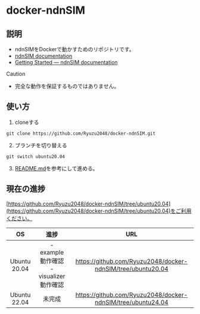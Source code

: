 # docker-ndnSIM

## 説明

- ndnSIMをDockerで動かすためのリポジトリです。
- [ndnSIM documentation](https://ndnsim.net/2.9/)
- [Getting Started &#8212;  ndnSIM documentation](https://ndnsim.net/current/getting-started.html)


> [!CAUTION]
> - 完全な動作を保証するものではありません。

## 使い方

1. cloneする
```shell
git clone https://github.com/Ryuzu2048/docker-ndnSIM.git
```

2. ブランチを切り替える
```shell
git switch ubuntu20.04
```

3. [README.md](https://github.com/Ryuzu2048/docker-ndnSIM/blob/ubuntu20.04/README.md)を参考にして進める。

## 現在の進捗

[https://github.com/Ryuzu2048/docker-ndnSIM/tree/ubuntu20.04](https://github.com/Ryuzu2048/docker-ndnSIM/tree/ubuntu20.04)をご利用ください。

| OS | 進捗 | URL |
|:--:|:--:|:--:|
| Ubuntu 20.04 | - example動作確認  <br> - visualizer動作確認 | https://github.com/Ryuzu2048/docker-ndnSIM/tree/ubuntu20.04 |
| Ubuntu 22.04 | 未完成 | https://github.com/Ryuzu2048/docker-ndnSIM/tree/ubuntu24.04 |
